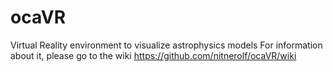# ocaVR
Virtual Reality environment to visualize astrophysics models
For information about it, please go to the wiki https://github.com/nitnerolf/ocaVR/wiki
